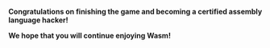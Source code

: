 **Congratulations on finishing the game and becoming a certified assembly language hacker!**

**We hope that you will continue enjoying Wasm!**